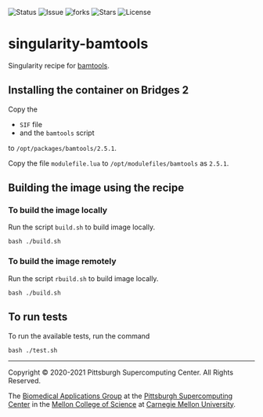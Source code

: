 ![Status](https://github.com/pscedu/singularity-bamtools/actions/workflows/main.yml/badge.svg)
![Issue](https://img.shields.io/github/issues/pscedu/singularity-bamtools)
![forks](https://img.shields.io/github/forks/pscedu/singularity-bamtools)
![Stars](https://img.shields.io/github/stars/pscedu/singularity-bamtools)
![License](https://img.shields.io/github/license/pscedu/singularity-bamtools)
# singularity-bamtools
Singularity recipe for [bamtools](https://github.com/pezmaster31/bamtools).

## Installing the container on Bridges 2
Copy the

* `SIF` file
* and the `bamtools` script

to `/opt/packages/bamtools/2.5.1`.

Copy the file `modulefile.lua` to `/opt/modulefiles/bamtools` as `2.5.1`.

## Building the image using the recipe

### To build the image locally
Run the script `build.sh` to build image locally.

```
bash ./build.sh
```

### To build the image remotely
Run the script `rbuild.sh` to build image locally.

```
bash ./build.sh
```

## To run tests
To run the available tests, run the command

```
bash ./test.sh
```

---
Copyright © 2020-2021 Pittsburgh Supercomputing Center. All Rights Reserved.

The [Biomedical Applications Group](https://www.psc.edu/biomedical-applications/) at the [Pittsburgh Supercomputing Center](http://www.psc.edu) in the [Mellon College of Science](https://www.cmu.edu/mcs/) at [Carnegie Mellon University](http://www.cmu.edu).

